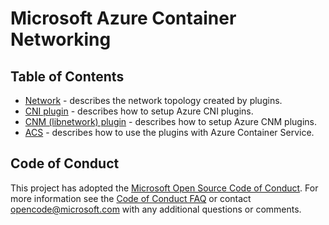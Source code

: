 # Microsoft Azure Container Networking

## Table of Contents
* [Network](network.md) - describes the network topology created by plugins.
* [CNI plugin](cni.md) - describes how to setup Azure CNI plugins.
* [CNM (libnetwork) plugin](cnm.md) - describes how to setup Azure CNM plugins.
* [ACS](acs.md) - describes how to use the plugins with Azure Container Service.

## Code of Conduct
This project has adopted the [Microsoft Open Source Code of Conduct](https://opensource.microsoft.com/codeofconduct/). For more information see the [Code of Conduct FAQ](https://opensource.microsoft.com/codeofconduct/faq/) or contact [opencode@microsoft.com](mailto:opencode@microsoft.com) with any additional questions or comments.
